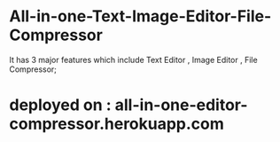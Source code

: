 # All-in-one-Text-Image-Editor-File-Compressor
It has 3 major features which include Text Editor , Image Editor , File Compressor;

# deployed on : all-in-one-editor-compressor.herokuapp.com
